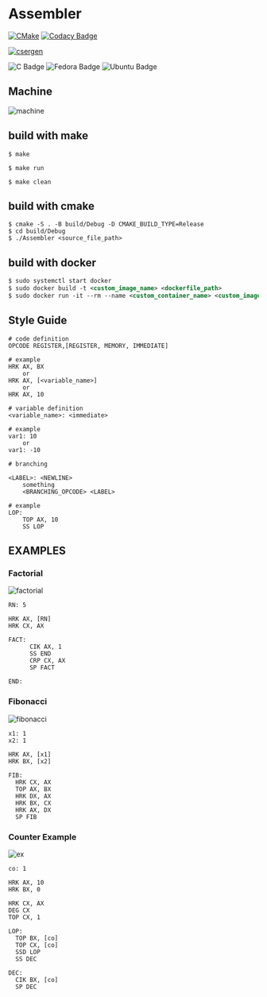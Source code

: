 # Assembler
[![CMake](https://github.com/csergen/Assembler/actions/workflows/cmake.yml/badge.svg?branch=main)](https://github.com/csergen/Assembler/actions/workflows/cmake.yml)
[![Codacy Badge](https://app.codacy.com/project/badge/Grade/a0630c3f393d44f0be60b17416025324)](https://www.codacy.com/gh/csergen/Assembler/dashboard?utm_source=github.com&amp;utm_medium=referral&amp;utm_content=csergen/Assembler&amp;utm_campaign=Badge_Grade)

[![csergen](https://circleci.com/gh/csergen/Assembler.svg?style=svg)](https://app.circleci.com/pipelines/github/csergen/Assembler?invite=true)


![C Badge](https://img.shields.io/badge/C-00599C?style=for-the-badge&logo=c&logoColor=white)
![Fedora Badge](https://img.shields.io/badge/Fedora-294172?style=for-the-badge&logo=fedora&logoColor=white)
![Ubuntu Badge](https://img.shields.io/badge/Ubuntu-E95420?style=for-the-badge&logo=ubuntu&logoColor=white)

## Machine
![machine](docs/img/final.jpg)


## build with make
```console
$ make

$ make run

$ make clean
```

## build with cmake
```console
$ cmake -S . -B build/Debug -D CMAKE_BUILD_TYPE=Release
$ cd build/Debug
$ ./Assembler <source_file_path>
```
## build with docker
```xml
$ sudo systemctl start docker
$ sudo docker build -t <custom_image_name> <dockerfile_path>
$ sudo docker run -it --rm --name <custom_container_name> <custom_image_name>
```

## Style Guide

```assembly
# code definition
OPCODE REGISTER,[REGISTER, MEMORY, IMMEDIATE]

# example
HRK AX, BX
    or
HRK AX, [<variable_name>]
    or
HRK AX, 10
```

```assembly
# variable definition
<variable_name>: <immediate>

# example
var1: 10
    or
var1: -10
```

```assembly
# branching

<LABEL>: <NEWLINE>
    something
    <BRANCHING_OPCODE> <LABEL>

# example
LOP:
    TOP AX, 10
    SS LOP
```

## EXAMPLES

### Factorial
![factorial](docs/img/factorial.gif)

```assembly
RN: 5

HRK AX, [RN]
HRK CX, AX

FACT: 
      CIK AX, 1
      SS END
      CRP CX, AX
      SP FACT

END:
```

### Fibonacci
![fibonacci](docs/img/fibonacci.gif)

```assembly
x1: 1
x2: 1

HRK AX, [x1]
HRK BX, [x2]

FIB:
  HRK CX, AX
  TOP AX, BX
  HRK DX, AX
  HRK BX, CX
  HRK AX, DX
  SP FIB
```

### Counter Example
![ex](docs/img/ex.gif)

```assembly
co: 1

HRK AX, 10
HRK BX, 0

HRK CX, AX
DEG CX
TOP CX, 1

LOP:
  TOP BX, [co]
  TOP CX, [co]
  SSD LOP
  SS DEC

DEC:
  CIK BX, [co]
  SP DEC
```
